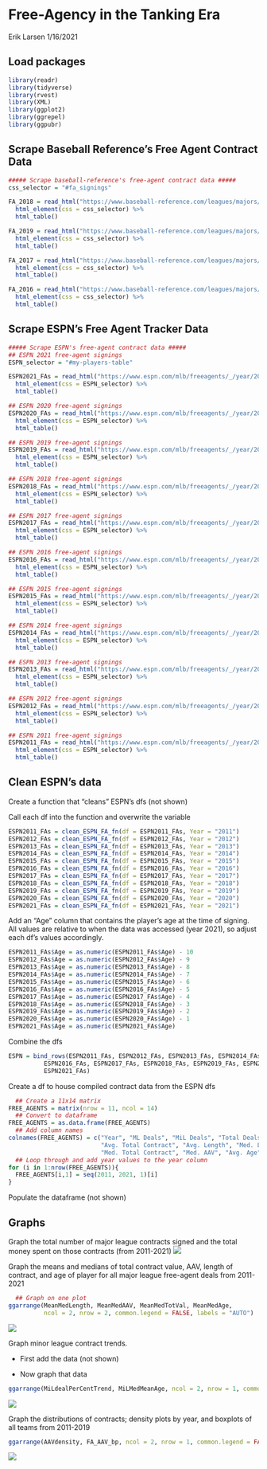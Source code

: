 Free-Agency in the Tanking Era
================
Erik Larsen
1/16/2021

## Load packages

``` r
library(readr)
library(tidyverse)
library(rvest)
library(XML)
library(ggplot2)
library(ggrepel)
library(ggpubr)
```

## Scrape Baseball Reference’s Free Agent Contract Data

``` r
##### Scrape baseball-reference's free-agent contract data #####
css_selector = "#fa_signings"

FA_2018 = read_html("https://www.baseball-reference.com/leagues/majors/2018-free-agents.shtml") %>% 
  html_element(css = css_selector) %>%
  html_table()

FA_2019 = read_html("https://www.baseball-reference.com/leagues/majors/2019-free-agents.shtml") %>% 
  html_element(css = css_selector) %>%
  html_table()

FA_2017 = read_html("https://www.baseball-reference.com/leagues/majors/2017-free-agents.shtml") %>% 
  html_element(css = css_selector) %>%
  html_table()

FA_2016 = read_html("https://www.baseball-reference.com/leagues/majors/2016-free-agents.shtml") %>% 
  html_element(css = css_selector) %>%
  html_table()
```

## Scrape ESPN’s Free Agent Tracker Data

``` r
##### Scrape ESPN's free-agent contract data #####
## ESPN 2021 free-agent signings
ESPN_selector = "#my-players-table"

ESPN2021_FAs = read_html("https://www.espn.com/mlb/freeagents/_/year/2021/type/signed") %>%
  html_element(css = ESPN_selector) %>%
  html_table()

## ESPN 2020 free-agent signings
ESPN2020_FAs = read_html("https://www.espn.com/mlb/freeagents/_/year/2020/type/signed") %>%
  html_element(css = ESPN_selector) %>%
  html_table()

## ESPN 2019 free-agent signings
ESPN2019_FAs = read_html("https://www.espn.com/mlb/freeagents/_/year/2019/type/signed") %>%
  html_element(css = ESPN_selector) %>%
  html_table()

## ESPN 2018 free-agent signings
ESPN2018_FAs = read_html("https://www.espn.com/mlb/freeagents/_/year/2018/type/signed") %>%
  html_element(css = ESPN_selector) %>%
  html_table()

## ESPN 2017 free-agent signings
ESPN2017_FAs = read_html("https://www.espn.com/mlb/freeagents/_/year/2017/type/signed") %>%
  html_element(css = ESPN_selector) %>%
  html_table()

## ESPN 2016 free-agent signings
ESPN2016_FAs = read_html("https://www.espn.com/mlb/freeagents/_/year/2016/type/signed") %>%
  html_element(css = ESPN_selector) %>%
  html_table()

## ESPN 2015 free-agent signings
ESPN2015_FAs = read_html("https://www.espn.com/mlb/freeagents/_/year/2015/type/signed") %>%
  html_element(css = ESPN_selector) %>%
  html_table()

## ESPN 2014 free-agent signings
ESPN2014_FAs = read_html("https://www.espn.com/mlb/freeagents/_/year/2014/type/signed") %>%
  html_element(css = ESPN_selector) %>%
  html_table()

## ESPN 2013 free-agent signings
ESPN2013_FAs = read_html("https://www.espn.com/mlb/freeagents/_/year/2013/type/signed") %>%
  html_element(css = ESPN_selector) %>%
  html_table()

## ESPN 2012 free-agent signings
ESPN2012_FAs = read_html("https://www.espn.com/mlb/freeagents/_/year/2012/type/signed") %>%
  html_element(css = ESPN_selector) %>%
  html_table()

## ESPN 2011 free-agent signings
ESPN2011_FAs = read_html("https://www.espn.com/mlb/freeagents/_/year/2011/type/signed") %>%
  html_element(css = ESPN_selector) %>%
  html_table()
```

## Clean ESPN’s data

Create a function that “cleans” ESPN’s dfs (not shown)

Call each df into the function and overwrite the variable

``` r
ESPN2011_FAs = clean_ESPN_FA_fn(df = ESPN2011_FAs, Year = "2011")
ESPN2012_FAs = clean_ESPN_FA_fn(df = ESPN2012_FAs, Year = "2012")
ESPN2013_FAs = clean_ESPN_FA_fn(df = ESPN2013_FAs, Year = "2013")
ESPN2014_FAs = clean_ESPN_FA_fn(df = ESPN2014_FAs, Year = "2014")
ESPN2015_FAs = clean_ESPN_FA_fn(df = ESPN2015_FAs, Year = "2015")
ESPN2016_FAs = clean_ESPN_FA_fn(df = ESPN2016_FAs, Year = "2016")
ESPN2017_FAs = clean_ESPN_FA_fn(df = ESPN2017_FAs, Year = "2017")
ESPN2018_FAs = clean_ESPN_FA_fn(df = ESPN2018_FAs, Year = "2018")
ESPN2019_FAs = clean_ESPN_FA_fn(df = ESPN2019_FAs, Year = "2019")
ESPN2020_FAs = clean_ESPN_FA_fn(df = ESPN2020_FAs, Year = "2020")
ESPN2021_FAs = clean_ESPN_FA_fn(df = ESPN2021_FAs, Year = "2021")
```

Add an “Age” column that contains the player’s age at the time of
signing. All values are relative to when the data was accessed (year
2021), so adjust each df’s values accordingly.

``` r
ESPN2011_FAs$Age = as.numeric(ESPN2011_FAs$Age) - 10
ESPN2012_FAs$Age = as.numeric(ESPN2012_FAs$Age) - 9
ESPN2013_FAs$Age = as.numeric(ESPN2013_FAs$Age) - 8
ESPN2014_FAs$Age = as.numeric(ESPN2014_FAs$Age) - 7
ESPN2015_FAs$Age = as.numeric(ESPN2015_FAs$Age) - 6
ESPN2016_FAs$Age = as.numeric(ESPN2016_FAs$Age) - 5
ESPN2017_FAs$Age = as.numeric(ESPN2017_FAs$Age) - 4
ESPN2018_FAs$Age = as.numeric(ESPN2018_FAs$Age) - 3
ESPN2019_FAs$Age = as.numeric(ESPN2019_FAs$Age) - 2
ESPN2020_FAs$Age = as.numeric(ESPN2020_FAs$Age) - 1
ESPN2021_FAs$Age = as.numeric(ESPN2021_FAs$Age)
```

Combine the dfs

``` r
ESPN = bind_rows(ESPN2011_FAs, ESPN2012_FAs, ESPN2013_FAs, ESPN2014_FAs, ESPN2015_FAs,
          ESPN2016_FAs, ESPN2017_FAs, ESPN2018_FAs, ESPN2019_FAs, ESPN2020_FAs,
          ESPN2021_FAs)
```

Create a df to house compiled contract data from the ESPN dfs

``` r
  ## Create a 11x14 matrix
FREE_AGENTS = matrix(nrow = 11, ncol = 14)
  ## Convert to dataframe
FREE_AGENTS = as.data.frame(FREE_AGENTS)
  ## Add column names
colnames(FREE_AGENTS) = c("Year", "ML Deals", "MiL Deals", "Total Deals", "% ML Deals", "Total Spent",
                          "Avg. Total Contract", "Avg. Length", "Med. Length", "Avg. AAV",
                          "Med. Total Contract", "Med. AAV", "Avg. Age", "Med. Age")
  ## Loop through and add year values to the year column
for (i in 1:nrow(FREE_AGENTS)){
  FREE_AGENTS[i,1] = seq(2011, 2021, 1)[i]
}
```

Populate the dataframe (not shown)

## Graphs

Graph the total number of major league contracts signed and the total
money spent on those contracts (from 2011-2021)
![](FA-in-Tanking-Era_files/figure-gfm/unnamed-chunk-11-1.png)<!-- -->

Graph the means and medians of total contract value, AAV, length of
contract, and age of player for all major league free-agent deals from
2011-2021

``` r
  ## Graph on one plot
ggarrange(MeanMedLength, MeanMedAAV, MeanMedTotVal, MeanMedAge,
          ncol = 2, nrow = 2, common.legend = FALSE, labels = "AUTO")
```

![](FA-in-Tanking-Era_files/figure-gfm/unnamed-chunk-13-1.png)<!-- -->

Graph minor league contract trends.

-   First add the data (not shown)

-   Now graph that data

``` r
ggarrange(MiLdealPerCentTrend, MiLMedMeanAge, ncol = 2, nrow = 1, common.legend = FALSE, labels = "AUTO")
```

![](FA-in-Tanking-Era_files/figure-gfm/unnamed-chunk-15-1.png)<!-- -->

Graph the distributions of contracts; density plots by year, and
boxplots of all teams from 2011-2019

``` r
ggarrange(AAVdensity, FA_AAV_bp, ncol = 2, nrow = 1, common.legend = FALSE, labels = "AUTO")
```

![](FA-in-Tanking-Era_files/figure-gfm/unnamed-chunk-17-1.png)<!-- -->
